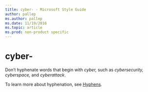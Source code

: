 ```yaml
---
title: cyber- - Microsoft Style Guide
author: pallep
ms.author: pallep
ms.date: 11/19/2016
ms.topic: article
ms.prod: non-product specific
---
```


# cyber-

Don’t hyphenate words that begin with *cyber,* such as *cybersecurity,* *cyberspace,* and *cyberattack*.

To learn more about hyphenation, see [Hyphens](/style-guide/punctuation/dashes-hyphens/hyphens).
